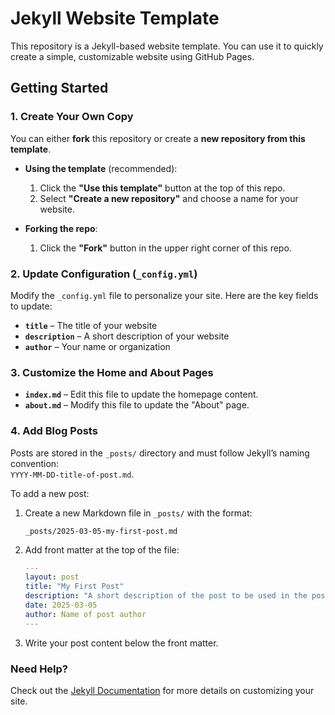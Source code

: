 # Jekyll Website Template

This repository is a Jekyll-based website template. You can use it to quickly create a simple, customizable website using GitHub Pages.

## Getting Started

### 1. Create Your Own Copy
You can either **fork** this repository or create a **new repository from this template**.

- **Using the template** (recommended):
  1. Click the **"Use this template"** button at the top of this repo.
  2. Select **"Create a new repository"** and choose a name for your website.
  
- **Forking the repo**:
  1. Click the **"Fork"** button in the upper right corner of this repo.

### 2. Update Configuration (`_config.yml`)
Modify the `_config.yml` file to personalize your site. Here are the key fields to update:

- **`title`** – The title of your website
- **`description`** – A short description of your website
- **`author`** – Your name or organization

### 3. Customize the Home and About Pages
- **`index.md`** – Edit this file to update the homepage content.
- **`about.md`** – Modify this file to update the "About" page.

### 4. Add Blog Posts
Posts are stored in the `_posts/` directory and must follow Jekyll’s naming convention:  
`YYYY-MM-DD-title-of-post.md`.

To add a new post:
1. Create a new Markdown file in `_posts/` with the format:
   ```
   _posts/2025-03-05-my-first-post.md
   ```
2. Add front matter at the top of the file:
   ```yaml
   ---
   layout: post
   title: "My First Post"
   description: "A short description of the post to be used in the posts index list on the home page."
   date: 2025-03-05
   author: Name of post author
   ---
   ```
3. Write your post content below the front matter.

### Need Help?
Check out the [Jekyll Documentation](https://jekyllrb.com/docs/) for more details on customizing your site.
